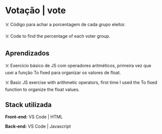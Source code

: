 # Votação | vote

☠️ Código para achar a porcentagem de cada grupo eleitor.

☠️ Code to find the percentage of each voter group.

## Aprendizados

☠️ Exercício básico de JS com operadores aritméticos,
primeira vez que usei a função To fixed para organizar
os valores de float.

☠️ Basic JS exercise with arithmetic operators, first 
time I used the To fixed function to organize the 
float values.

## Stack utilizada

**Front-end:** VS Code | HTML

**Back-end:** VS Code | Javascript
